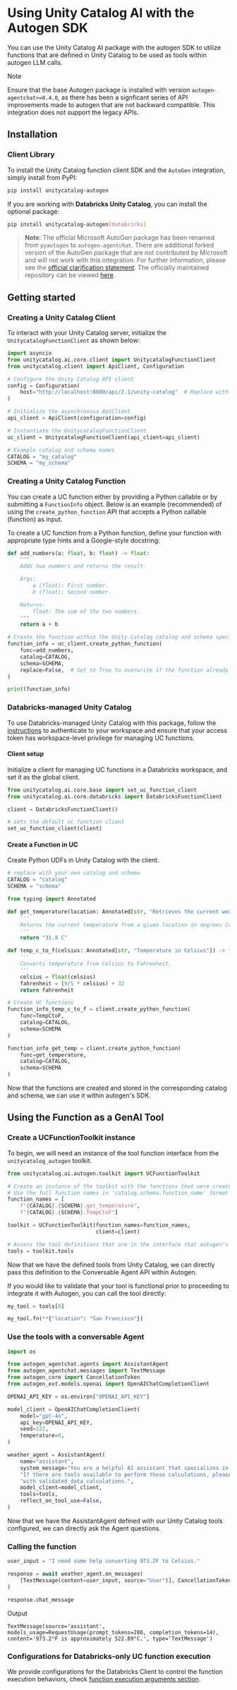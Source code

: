 # Using Unity Catalog AI with the Autogen SDK

You can use the Unity Catalog AI package with the autogen SDK to utilize functions that are defined in Unity Catalog to be used as tools within autogen LLM calls.

> [!NOTE]
> Ensure that the base Autogen package is installed with version `autogen-agentchat>=0.4.0`, as there has been a signficant series of API improvements made to autogen that are not backward compatible. This integration does not support the legacy APIs.

## Installation

### Client Library

To install the Unity Catalog function client SDK and the `AutoGen` integration, simply install from PyPI:

```sh
pip install unitycatalog-autogen
```

If you are working with **Databricks Unity Catalog**, you can install the optional package:

```sh
pip install unitycatalog-autogen[databricks]
```

> **Note**: The official Microsoft AutoGen package has been renamed from `pyautogen` to `autogen-agentchat`.
There are additional forked version of the AutoGen package that are not contributed by Microsoft and will not work with this integration.
For further information, please see the [official clarification statement](https://github.com/microsoft/autogen/discussions/4217). The officially
maintained repository can be viewed [here](https://github.com/microsoft/autogen).

## Getting started

### Creating a Unity Catalog Client

To interact with your Unity Catalog server, initialize the `UnitycatalogFunctionClient` as shown below:

```python
import asyncio
from unitycatalog.ai.core.client import UnitycatalogFunctionClient
from unitycatalog.client import ApiClient, Configuration

# Configure the Unity Catalog API client
config = Configuration(
    host="http://localhost:8080/api/2.1/unity-catalog"  # Replace with your UC server URL
)

# Initialize the asynchronous ApiClient
api_client = ApiClient(configuration=config)

# Instantiate the UnitycatalogFunctionClient
uc_client = UnitycatalogFunctionClient(api_client=api_client)

# Example catalog and schema names
CATALOG = "my_catalog"
SCHEMA = "my_schema"
```

### Creating a Unity Catalog Function

You can create a UC function either by providing a Python callable or by submitting a `FunctionInfo` object. Below is an example (recommended) of using the `create_python_function` API that accepts a Python callable (function) as input.

To create a UC function from a Python function, define your function with appropriate type hints and a Google-style docstring:

```python
def add_numbers(a: float, b: float) -> float:
    """
    Adds two numbers and returns the result.

    Args:
        a (float): First number.
        b (float): Second number.

    Returns:
        float: The sum of the two numbers.
    """
    return a + b

# Create the function within the Unity Catalog catalog and schema specified
function_info = uc_client.create_python_function(
    func=add_numbers,
    catalog=CATALOG,
    schema=SCHEMA,
    replace=False,  # Set to True to overwrite if the function already exists
)

print(function_info)
```

### Databricks-managed Unity Catalog

To use Databricks-managed Unity Catalog with this package, follow the [instructions](https://docs.databricks.com/en/dev-tools/cli/authentication.html#authentication-for-the-databricks-cli) to authenticate to your workspace and ensure that your access token has workspace-level privilege for managing UC functions.

#### Client setup

Initialize a client for managing UC functions in a Databricks workspace, and set it as the global client.

```python
from unitycatalog.ai.core.base import set_uc_function_client
from unitycatalog.ai.core.databricks import DatabricksFunctionClient

client = DatabricksFunctionClient()

# sets the default uc function client
set_uc_function_client(client)
```

#### Create a Function in UC

Create Python UDFs in Unity Catalog with the client.

```python
# replace with your own catalog and schema
CATALOG = "catalog"
SCHEMA = "schema"

from typing import Annotated

def get_temperature(location: Annotated[str, "Retrieves the current weather from a provided location."]) -> str:
    '''
    Returns the current temperature from a given location in degrees Celsius.
    '''
    return "31.9 C"

def temp_c_to_f(celsius: Annotated[str, "Temperature in Celsius"]) -> float:
    '''
    Converts temperature from Celsius to Fahrenheit.
    '''
    celsius = float(celsius)
    fahrenheit = (9/5 * celsius) + 32
    return fahrenheit

# Create UC functions
function_info_temp_c_to_f = client.create_python_function(
    func=TempCtoF,
    catalog=CATALOG,
    schema=SCHEMA
)

function_info_get_temp = client.create_python_function(
    func=get_temperature,
    catalog=CATALOG,
    schema=SCHEMA
)
```

Now that the functions are created and stored in the corresponding catalog and schema, we can use it within autogen's SDK.

## Using the Function as a GenAI Tool

### Create a UCFunctionToolkit instance

To begin, we will need an instance of the tool function interface from the `unitycatalog_autogen` toolkit.

```python
from unitycatalog.ai.autogen.toolkit import UCFunctionToolkit

# Create an instance of the toolkit with the functions that were created earlier.
# Use the full function names in 'catalog.schema.function_name' format
function_names = [
    f"{CATALOG}.{SCHEMA}.get_temperature",
    f"{CATALOG}.{SCHEMA}.TempCtoF"]

toolkit = UCFunctionToolkit(function_names=function_names,
                            client=client)

# Access the tool definitions that are in the interface that autogen's SDK expects
tools = toolkit.tools

```

Now that we have the defined tools from Unity Catalog, we can directly pass this definition to the Conversable Agent API within Autogen.

If you would like to validate that your tool is functional prior to proceeding to integrate it with Autogen, you can call the tool directly:

```python
my_tool = tools[0]

my_tool.fn(**{"location": "San Francisco"})
```

### Use the tools with a conversable Agent

```python
import os

from autogen_agentchat.agents import AssistantAgent
from autogen_agentchat.messages import TextMessage
from autogen_core import CancellationToken
from autogen_ext.models.openai import OpenAIChatCompletionClient

OPENAI_API_KEY = os.environ["OPENAI_API_KEY"]

model_client = OpenAIChatCompletionClient(
    model="gpt-4o",
    api_key=OPENAI_API_KEY,
    seed=222,
    temperature=0,
)

weather_agent = AssistantAgent(
    name="assistant",
    system_message="You are a helpful AI assistant that specializes in answering questions about weather phenomena. "
    "If there are tools available to perform these calculations, please use them and ensure that you are operating "
    "with validated data calculations.",
    model_client=model_client,
    tools=tools,
    reflect_on_tool_use=False,
)
```

Now that we have the AssistantAgent defined with our Unity Catalog tools configured, we can directly ask the Agent questions. 

### Calling the function

```python
user_input = "I need some help converting 973.2F to Celsius."

response = await weather_agent.on_messages(
    [TextMessage(content=user_input, source="User")], CancellationToken()
)

response.chat_message
```

Output

```text
TextMessage(source='assistant', models_usage=RequestUsage(prompt_tokens=286, completion_tokens=14), content='973.2°F is approximately 522.89°C.', type='TextMessage')
```

### Configurations for Databricks-only UC function execution

We provide configurations for the Databricks Client to control the function execution behaviors, check [function execution arguments section](../../README.md#function-execution-arguments-configuration).
